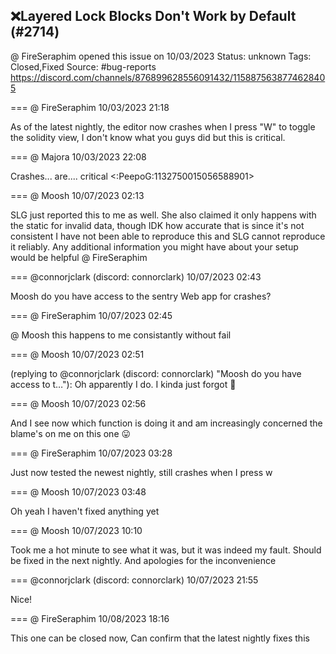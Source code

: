 ## ❌Layered Lock Blocks Don't Work by Default (#2714)
@ FireSeraphim opened this issue on 10/03/2023
Status: unknown
Tags: Closed,Fixed
Source: #bug-reports https://discord.com/channels/876899628556091432/1158875638774628405


=== @ FireSeraphim 10/03/2023 21:18

As of the latest nightly, the editor now crashes when I press "W" to toggle the solidity view, I don't know what you guys did but this is critical.

=== @ Majora 10/03/2023 22:08

Crashes... are.... critical
<:PeepoG:1132750015056588901>

=== @ Moosh 10/07/2023 02:13

SLG just reported this to me as well. She also claimed it only happens with the static for invalid data, though IDK how accurate that is since it's not consistent
I have not been able to reproduce this and SLG cannot reproduce it reliably. Any additional information you might have about your setup would be helpful @ FireSeraphim

=== @connorjclark (discord: connorclark) 10/07/2023 02:43

Moosh do you have access to the sentry Web app for crashes?

=== @ FireSeraphim 10/07/2023 02:45

@ Moosh this happens to me consistantly without fail

=== @ Moosh 10/07/2023 02:51

(replying to @connorjclark (discord: connorclark) "Moosh do you have access to t…"): Oh apparently I do. I kinda just forgot 🤦

=== @ Moosh 10/07/2023 02:56

And I see now which function is doing it and am increasingly concerned the blame's on me on this one 😛

=== @ FireSeraphim 10/07/2023 03:28

Just now tested the newest nightly, still crashes when I press w

=== @ Moosh 10/07/2023 03:48

Oh yeah I haven't fixed anything yet

=== @ Moosh 10/07/2023 10:10

Took me a hot minute to see what it was, but it was indeed my fault. Should be fixed in the next nightly. And apologies for the inconvenience

=== @connorjclark (discord: connorclark) 10/07/2023 21:55

Nice!

=== @ FireSeraphim 10/08/2023 18:16

This one can be closed now, Can confirm that the latest nightly fixes this
